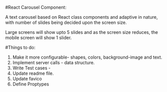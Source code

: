 ﻿#React Carousel Component: 

A text carousel based on React class components and adaptive in nature, with number of slides being decided upon the screen size. 

Large screens will show upto 5 slides and as the screen size reduces, the mobile screen will show 1 slider. 


#Things to do: 
1. Make it more configurable- shapes, colors, background-image and text. 
2. Implement server calls - data structure. 
3. Write Test cases - 
4. Update readme file.
5. Update favico
6. Define Proptypes
